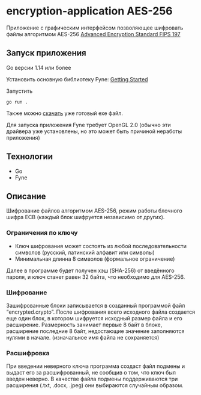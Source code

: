 # encryption-application AES-256
Приложение с графическим интерфейсом позволяющее шифровать файлы алгоритмом AES-256
[Advanced Encryption Standard FIPS 197](https://csrc.nist.gov/csrc/media/publications/fips/197/final/documents/fips-197.pdf)

## Запуск приложения
Go версии 1.14 или более

Установить основную библиотеку Fyne: [Getting Started](https://developer.fyne.io/started/)

Запустить

    go run .

Также можно [скачать](https://disk.yandex.ru/d/MaYpd_0MsJPZEQ) уже готовый exe файл.

Для запуска приложения Fyne требует OpenGL 2.0 (обычно эти драйвера уже установлены, но это может быть причиной неработы приложения)
## Технологии
- Go
- Fyne

## Описание
Шифрование файлов алгоритмом AES-256, режим работы блочного шифра ECB (каждый блок шифруется независимо от других).
### Ограничения по ключу
- Ключ шифрования может состоять из любой последовательности символов (русский, латинский алфавит или символы) 
- Минимальная длинна 8 символов (формальное ограничение)

Далее в программе будет получен хэш (SHA-256) от введённого пароля, и ключ станет равен 32 байта, что необходимо для AES-256.  

### Шифрование
Зашифрованные блоки записывается в созданный программой файл “encrypted.crypto”. После шифрования всего исходного файла создается еще один блок,
в котором шифруется исходный размер файла и его расширение. Размерность занимает первые 8 байт в блоке, расширение последние 8 байт, 
недостающие значение заполняются нулями в начале. (изначальное имя файла не сохраняется)

### Расшифровка
При введении неверного ключа программа создаст файл подмены и выдаст его за расшифрованный, не сообщив о том, что ключ был введен неверно. 
В качестве файла подмены поддерживаются три расширения (.txt, .docx, .jpeg) они выбираются случайным образом.